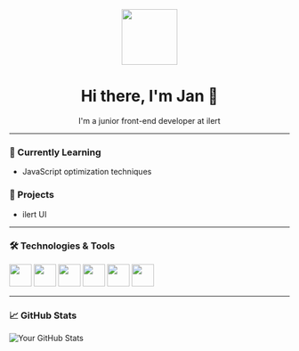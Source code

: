 <div id="header" align="center">
  <img src="https://media1.tenor.com/m/5ry-200hErMAAAAd/hacker-hacker-man.gif" width="100"/>
</div>

<h1 align="center">Hi there, I'm Jan 👋</h1>

<p align="center">
  I'm a junior front-end developer at ilert 
</p>

---

### 🌱 Currently Learning
- JavaScript optimization techniques

### 🚀 Projects
- ilert UI

---

### 🛠️ Technologies & Tools
<div>
  <img src="https://cdn.jsdelivr.net/gh/devicons/devicon/icons/react/react-original.svg" width="40" height="40"/>
  <img src="https://cdn.jsdelivr.net/gh/devicons/devicon/icons/typescript/typescript-original.svg" width="40" height="40"/>
  <img src="https://cdn.jsdelivr.net/gh/devicons/devicon/icons/javascript/javascript-original.svg" width="40" height="40"/>
  <img src="https://cdn.jsdelivr.net/gh/devicons/devicon/icons/html5/html5-original.svg" width="40" height="40"/>
  <img src="https://cdn.jsdelivr.net/gh/devicons/devicon/icons/css3/css3-original.svg" width="40" height="40"/>
  <img src="https://cdn.worldvectorlogo.com/logos/material-ui-1.svg" width="40" height="40"/>
</div>

---

### 📈 GitHub Stats
<div id="footer" align="left">
  <img src="https://github-readme-stats.vercel.app/api?username=Jan-ARN&show_icons=true&theme=radical" alt="Your GitHub Stats"/>
</div>

